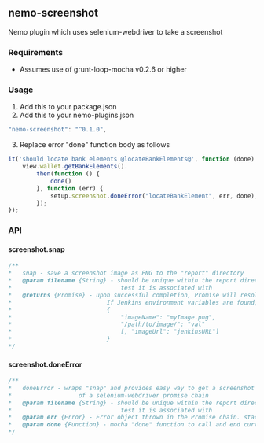 ## nemo-screenshot

Nemo plugin which uses selenium-webdriver to take a screenshot

### Requirements

* Assumes use of grunt-loop-mocha v0.2.6 or higher

### Usage

1. Add this to your package.json
2. Add this to your nemo-plugins.json


```javascript
"nemo-screenshot": "^0.1.0",
```

3. Replace error "done" function body as follows

```javascript
it('should locate bank elements @locateBankElements@', function (done) {
	view.wallet.getBankElements().
		then(function () {
			done()
		}, function (err) {
			setup.screenshot.doneError("locateBankElement", err, done);
		});
});
```

### API

#### screenshot.snap

```javascript
/**
*	snap - save a screenshot image as PNG to the "report" directory
*	@param filename {String} - should be unique within the report directory and indicate which
*								test it is associated with
*	@returns {Promise} - upon successful completion, Promise will resolve to a JSON object as below.
*							If Jenkins environment variables are found, imageUrl will be added
*							{
*								"imageName": "myImage.png", 
*								"/path/to/image/": "val" 
*								[, "imageUrl": "jenkinsURL"]
*							}
*/
```

#### screenshot.doneError

```javascript
/**
*	doneError - wraps "snap" and provides easy way to get a screenshot in the "rejected" callback 
*					of a selenium-webdriver promise chain
*	@param filename {String} - should be unique within the report directory and indicate which
*								test it is associated with
*	@param err {Error} - Error object thrown in the Promise chain. stack will be modified with image information
*	@param done {Function} - mocha "done" function to call and end current test execution
*/
```